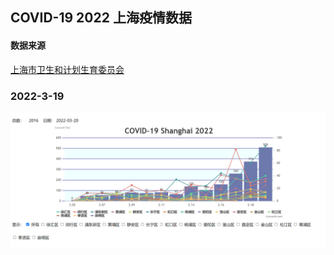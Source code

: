 ## COVID-19 2022 上海疫情数据

#### 数据来源

[上海市卫生和计划生育委员会](https://wsjkw.sh.gov.cn/yqtb/index.html)

### 2022-3-19

![总数据!](./source/2022-3-19.png)


